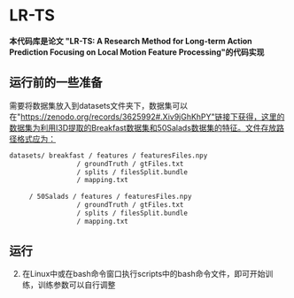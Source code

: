 # LR-TS
**本代码库是论文 "LR-TS: A Research Method for Long-term Action Prediction Focusing on Local Motion Feature Processing"的代码实现**
## 运行前的一些准备

需要将数据集放入到datasets文件夹下，数据集可以在"https://zenodo.org/records/3625992#.Xiv9jGhKhPY"链接下获得，这里的数据集为利用I3D提取的Breakfast数据集和50Salads数据集的特征。文件存放路径格式应为：

   ```txt
   datasets/ breakfast / features / featuresFiles.npy
   					/ groundTruth / gtFiles.txt
   					/ splits / filesSplit.bundle
   					/ mapping.txt
   					
   		/ 50Salads / features / featuresFiles.npy
   					/ groundTruth / gtFiles.txt
   					/ splits / filesSplit.bundle
   					/ mapping.txt
   ```
## 运行
2. 在Linux中或在bash命令窗口执行scripts中的bash命令文件，即可开始训练，训练参数可以自行调整
